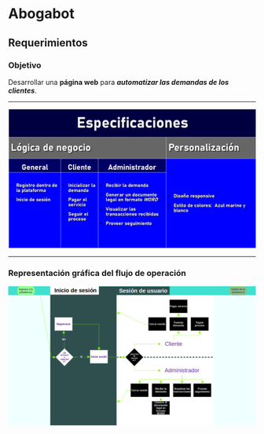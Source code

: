 # **Abogabot**

## Requerimientos

### Objetivo
Desarrollar una **página web** para ***automatizar las demandas de los clientes***.

<hr/>

![Specifications](./images/specifications.png)

<hr/>

### Representación gráfica del flujo de operación

![Operation_flowchart](./images/flow_chart.png)
